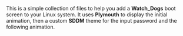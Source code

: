This is a simple collection of files to help you add a **Watch_Dogs** boot screen to your Linux system.
It uses **Plymouth** to display the initial animation, then a custom **SDDM** theme for the input password and the following animation.